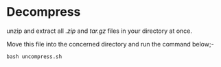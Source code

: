 # Decompress
unzip and extract all *.zip* and *tar.gz* files in your directory at once.

Move this file into the concerned directory and run the command below;-

`bash uncompress.sh`
